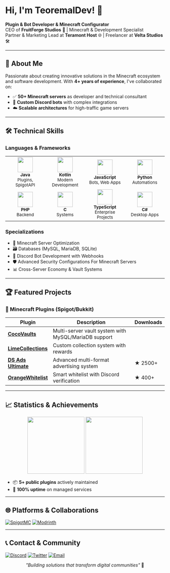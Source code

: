# Hi, I'm TeoremalDev! 👋

**Plugin & Bot Developer & Minecraft Configurator**  
CEO of **FruitForge Studios** 🍉 | Minecraft & Development Specialist  
Partner & Marketing Lead at **Teramont Host** 🌐 | Freelancer at **Velta Studios** 🛠️

---

## 🌟 About Me

Passionate about creating innovative solutions in the Minecraft ecosystem and software development. With **4+ years of experience**, I've collaborated on:

- ✅ **50+ Minecraft servers** as developer and technical consultant
- 🤖 **Custom Discord bots** with complex integrations
- ☁️ **Scalable architectures** for high-traffic game servers

---

## 🛠️ Technical Skills

### Languages & Frameworks
<table>
  <tr>
    <td align="center" width="110">
      <img src="https://img.icons8.com/color/96/java-coffee-cup-logo--v1.png" width="48"/><br>
      <sub><b>Java</b></sub><br>
      <sup>Plugins, SpigotAPI</sup>
    </td>
    <td align="center" width="110">
      <img src="https://img.icons8.com/color/96/kotlin.png" width="48"/><br>
      <sub><b>Kotlin</b></sub><br>
      <sup>Modern Development</sup>
    </td>
    <td align="center" width="110">
      <img src="https://img.icons8.com/color/96/javascript--v1.png" width="48"/><br>
      <sub><b>JavaScript</b></sub><br>
      <sup>Bots, Web Apps</sup>
    </td>
    <td align="center" width="110">
      <img src="https://img.icons8.com/color/96/python--v1.png" width="48"/><br>
      <sub><b>Python</b></sub><br>
      <sup>Automations</sup>
    </td>
  </tr>
  <tr>
    <td align="center">
      <img src="https://img.icons8.com/color/96/php.png" width="48"/><br>
      <sub><b>PHP</b></sub><br>
      <sup>Backend</sup>
    </td>
    <td align="center">
      <img src="https://img.icons8.com/color/96/c-programming.png" width="48"/><br>
      <sub><b>C</b></sub><br>
      <sup>Systems</sup>
    </td>
    <td align="center">
      <img src="https://img.icons8.com/color/96/typescript.png" width="48"/><br>
      <sub><b>TypeScript</b></sub><br>
      <sup>Enterprise Projects</sup>
    </td>
    <td align="center">
      <img src="https://img.icons8.com/color/96/c-sharp-logo.png" width="48"/><br>
      <sub><b>C#</b></sub><br>
      <sup>Desktop Apps</sup>
    </td>
  </tr>
</table>

### Specializations
- 🔧 Minecraft Server Optimization
- 🗃️ Databases (MySQL, MariaDB, SQLite)
- 🤖 Discord Bot Development with Webhooks
- 🛡️ Advanced Security Configurations For Minecraft Servers
- 📊 Cross-Server Economy & Vault Systems

---

## 🏆 Featured Projects

### 🔌 Minecraft Plugins (Spigot/Bukkit)
| Plugin | Description | Downloads |
|--------|-------------|-----------|
| **[CocoVaults](https://www.spigotmc.org/resources/116965/)** | Multi-server vault system with MySQL/MariaDB support 
| **[LimeCollections](https://www.spigotmc.org/resources/123139/)** | Custom collection system with rewards |
| **[DS Ads Ultimate](https://www.spigotmc.org/resources/113438/)** | Advanced multi-format advertising system | ★ 2500+ |
| **[OrangeWhitelist](https://www.spigotmc.org/resources/116656/)** | Smart whitelist with Discord verification | ★ 400+ |

---

## 📈 Statistics & Achievements

<div align="center">
  <img height="180em" src="https://github-readme-stats.vercel.app/api?username=TeoremalDev&show_icons=true&theme=radical"/>
  <img height="180em" src="https://github-readme-stats.vercel.app/api/top-langs/?username=TeoremalDev&layout=compact&theme=radical"/>
</div>


- 📦 **5+ public plugins** actively maintained
- 🚀 **100% uptime** on managed services

---

## 🌐 Platforms & Collaborations

[![SpigotMC](https://img.shields.io/badge/SpigotMC-TeoremalDev-EF2D5E?logo=spigotmc)](https://www.spigotmc.org/resources/authors/zxyretrohackyxz.1571934/)
[![Modrinth](https://img.shields.io/badge/Modrinth-TeoremalDev-FFFFFF?logo=modrinth)](https://modrinth.com/user/TeoremalDev)

---

## 📞 Contact & Community

[![Discord](https://img.shields.io/badge/Join_My_Discord-FFFFFF?logo=discord)](https://fruitforge.com/discord)
[![Twitter](https://img.shields.io/badge/Follow_on_X-000000?logo=twitter)](https://x.com/TeoremalDev)
[![Email](https://img.shields.io/badge/Professional_Contact-D14836?logo=gmail)](mailto:teoremaldev@gmail.com)

<div align="center">
  <i>"Building solutions that transform digital communities"</i> 🚀
</div>
